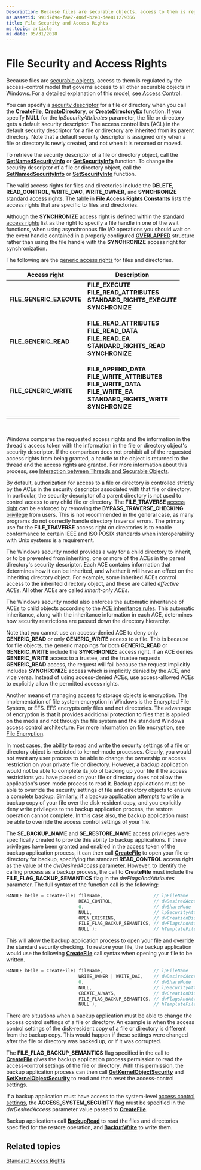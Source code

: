 ```yaml
---
Description: Because files are securable objects, access to them is regulated by the access-control model that governs access to all other securable objects in Windows.
ms.assetid: 991d7d94-fae7-406f-b2e3-dee811279366
title: File Security and Access Rights
ms.topic: article
ms.date: 05/31/2018
---
```


# File Security and Access Rights

Because files are [securable objects](https://docs.microsoft.com/windows/desktop/SecAuthZ/securable-objects), access to them is regulated by the access-control model that governs access to all other securable objects in Windows. For a detailed explanation of this model, see [Access Control](https://docs.microsoft.com/windows/desktop/SecAuthZ/access-control).

You can specify a [security descriptor](https://docs.microsoft.com/windows/desktop/api/winnt/ns-winnt-security_descriptor) for a file or directory when you call the [**CreateFile**](/windows/desktop/api/FileAPI/nf-fileapi-createfilea), [**CreateDirectory**](/windows/desktop/api/FileAPI/nf-fileapi-createdirectorya), or [**CreateDirectoryEx**](/windows/desktop/api/WinBase/nf-winbase-createdirectoryexa) function. If you specify **NULL** for the *lpSecurityAttributes* parameter, the file or directory gets a default security descriptor. The access control lists (ACL) in the default security descriptor for a file or directory are inherited from its parent directory. Note that a default security descriptor is assigned only when a file or directory is newly created, and not when it is renamed or moved.

To retrieve the security descriptor of a file or directory object, call the [**GetNamedSecurityInfo**](https://docs.microsoft.com/windows/desktop/api/aclapi/nf-aclapi-getnamedsecurityinfoa) or [**GetSecurityInfo**](https://docs.microsoft.com/windows/desktop/api/aclapi/nf-aclapi-getsecurityinfo) function. To change the security descriptor of a file or directory object, call the [**SetNamedSecurityInfo**](https://docs.microsoft.com/windows/desktop/api/aclapi/nf-aclapi-setnamedsecurityinfoa) or [**SetSecurityInfo**](https://docs.microsoft.com/windows/desktop/api/aclapi/nf-aclapi-setsecurityinfo) function.

The valid access rights for files and directories include the **DELETE**, **READ\_CONTROL**, **WRITE\_DAC**, **WRITE\_OWNER**, and **SYNCHRONIZE** [standard access rights](https://docs.microsoft.com/windows/desktop/SecAuthZ/standard-access-rights). The table in [**File Access Rights Constants**](file-access-rights-constants.md) lists the access rights that are specific to files and directories.

Although the **SYNCHRONIZE** access right is defined within the [standard access rights](https://docs.microsoft.com/windows/desktop/SecAuthZ/standard-access-rights) list as the right to specify a file handle in one of the wait functions, when using asynchronous file I/O operations you should wait on the event handle contained in a properly configured [**OVERLAPPED**](https://docs.microsoft.com/windows/desktop/api/minwinbase/ns-minwinbase-overlapped) structure rather than using the file handle with the **SYNCHRONIZE** access right for synchronization.

The following are the [generic access rights](https://docs.microsoft.com/windows/desktop/SecAuthZ/generic-access-rights) for files and directories.



<table>
<thead>
<tr class="header">
<th>Access right</th>
<th>Description</th>
</tr>
</thead>
<tbody>
<tr class="odd">
<td><strong>FILE_GENERIC_EXECUTE</strong></td>
<td><dl> <strong>FILE_EXECUTE</strong><br />
<strong>FILE_READ_ATTRIBUTES</strong><br />
<strong>STANDARD_RIGHTS_EXECUTE</strong><br />
<strong>SYNCHRONIZE</strong><br />
</dl></td>
</tr>
<tr class="even">
<td><strong>FILE_GENERIC_READ</strong></td>
<td><dl> <strong>FILE_READ_ATTRIBUTES</strong><br />
<strong>FILE_READ_DATA</strong><br />
<strong>FILE_READ_EA</strong><br />
<strong>STANDARD_RIGHTS_READ</strong><br />
<strong>SYNCHRONIZE</strong><br />
</dl></td>
</tr>
<tr class="odd">
<td><strong>FILE_GENERIC_WRITE</strong></td>
<td><dl> <strong>FILE_APPEND_DATA</strong><br />
<strong>FILE_WRITE_ATTRIBUTES</strong><br />
<strong>FILE_WRITE_DATA</strong><br />
<strong>FILE_WRITE_EA</strong><br />
<strong>STANDARD_RIGHTS_WRITE</strong><br />
<strong>SYNCHRONIZE</strong><br />
</dl></td>
</tr>
</tbody>
</table>



 

Windows compares the requested access rights and the information in the thread's access token with the information in the file or directory object's security descriptor. If the comparison does not prohibit all of the requested access rights from being granted, a handle to the object is returned to the thread and the access rights are granted. For more information about this process, see [Interaction between Threads and Securable Objects](https://docs.microsoft.com/windows/desktop/SecAuthZ/interaction-between-threads-and-securable-objects).

By default, authorization for access to a file or directory is controlled strictly by the ACLs in the security descriptor associated with that file or directory. In particular, the security descriptor of a parent directory is not used to control access to any child file or directory. The **FILE\_TRAVERSE** [access right](https://docs.microsoft.com/windows/desktop/SecAuthZ/access-rights-and-access-masks) can be enforced by removing the **BYPASS\_TRAVERSE\_CHECKING** [privilege](https://docs.microsoft.com/windows/desktop/SecAuthZ/privileges) from users. This is not recommended in the general case, as many programs do not correctly handle directory traversal errors. The primary use for the **FILE\_TRAVERSE** access right on directories is to enable conformance to certain IEEE and ISO POSIX standards when interoperability with Unix systems is a requirement.

The Windows security model provides a way for a child directory to inherit, or to be prevented from inheriting, one or more of the ACEs in the parent directory's security descriptor. Each ACE contains information that determines how it can be inherited, and whether it will have an effect on the inheriting directory object. For example, some inherited ACEs control access to the inherited directory object, and these are called *effective ACEs*. All other ACEs are called *inherit-only ACEs*.

The Windows security model also enforces the automatic inheritance of ACEs to child objects according to the [ACE inheritance rules](https://docs.microsoft.com/windows/desktop/SecAuthZ/ace-inheritance-rules). This automatic inheritance, along with the inheritance information in each ACE, determines how security restrictions are passed down the directory hierarchy.

Note that you cannot use an access-denied ACE to deny only **GENERIC\_READ** or only **GENERIC\_WRITE** access to a file. This is because for file objects, the generic mappings for both **GENERIC\_READ** or **GENERIC\_WRITE** include the **SYNCHRONIZE** access right. If an ACE denies **GENERIC\_WRITE** access to a trustee, and the trustee requests **GENERIC\_READ** access, the request will fail because the request implicitly includes **SYNCHRONIZE** access which is implicitly denied by the ACE, and vice versa. Instead of using access-denied ACEs, use access-allowed ACEs to explicitly allow the permitted access rights.

Another means of managing access to storage objects is encryption. The implementation of file system encryption in Windows is the Encrypted File System, or EFS. EFS encrypts only files and not directories. The advantage of encryption is that it provides additional protection to files that is applied on the media and not through the file system and the standard Windows access control architecture. For more information on file encryption, see [File Encryption](file-encryption.md).

In most cases, the ability to read and write the security settings of a file or directory object is restricted to kernel-mode processes. Clearly, you would not want any user process to be able to change the ownership or access restriction on your private file or directory. However, a backup application would not be able to complete its job of backing up your file if the access restrictions you have placed on your file or directory does not allow the application's user-mode process to read it. Backup applications must be able to override the security settings of file and directory objects to ensure a complete backup. Similarly, if a backup application attempts to write a backup copy of your file over the disk-resident copy, and you explicitly deny write privileges to the backup application process, the restore operation cannot complete. In this case also, the backup application must be able to override the access control settings of your file.

The **SE\_BACKUP\_NAME** and **SE\_RESTORE\_NAME** access privileges were specifically created to provide this ability to backup applications. If these privileges have been granted and enabled in the access token of the backup application process, it can then call [**CreateFile**](/windows/desktop/api/FileAPI/nf-fileapi-createfilea) to open your file or directory for backup, specifying the standard **READ\_CONTROL** access right as the value of the *dwDesiredAccess* parameter. However, to identify the calling process as a backup process, the call to **CreateFile** must include the **FILE\_FLAG\_BACKUP\_SEMANTICS** flag in the *dwFlagsAndAttributes* parameter. The full syntax of the function call is the following:


```C++
HANDLE hFile = CreateFile( fileName,                   // lpFileName
                           READ_CONTROL,               // dwDesiredAccess
                           0,                          // dwShareMode
                           NULL,                       // lpSecurityAttributes
                           OPEN_EXISTING,              // dwCreationDisposition
                           FILE_FLAG_BACKUP_SEMANTICS, // dwFlagsAndAttributes
                           NULL );                     // hTemplateFile
```



This will allow the backup application process to open your file and override the standard security checking. To restore your file, the backup application would use the following [**CreateFile**](/windows/desktop/api/FileAPI/nf-fileapi-createfilea) call syntax when opening your file to be written.


```C++
HANDLE hFile = CreateFile( fileName,                   // lpFileName
                           WRITE_OWNER | WRITE_DAC,    // dwDesiredAccess
                           0,                          // dwShareMode
                           NULL,                       // lpSecurityAttributes
                           CREATE_ALWAYS,              // dwCreationDisposition
                           FILE_FLAG_BACKUP_SEMANTICS, // dwFlagsAndAttributes
                           NULL );                     // hTemplateFile
```



There are situations when a backup application must be able to change the access control settings of a file or directory. An example is when the access control settings of the disk-resident copy of a file or directory is different from the backup copy. This would happen if these settings were changed after the file or directory was backed up, or if it was corrupted.

The **FILE\_FLAG\_BACKUP\_SEMANTICS** flag specified in the call to [**CreateFile**](/windows/desktop/api/FileAPI/nf-fileapi-createfilea) gives the backup application process permission to read the access-control settings of the file or directory. With this permission, the backup application process can then call [**GetKernelObjectSecurity**](https://docs.microsoft.com/windows/desktop/api/securitybaseapi/nf-securitybaseapi-getkernelobjectsecurity) and [**SetKernelObjectSecurity**](https://docs.microsoft.com/windows/desktop/api/securitybaseapi/nf-securitybaseapi-setkernelobjectsecurity) to read and than reset the access-control settings.

If a backup application must have access to the system-level [access control settings](https://docs.microsoft.com/windows/desktop/SecAuthZ/access-control-lists), the **ACCESS\_SYSTEM\_SECURITY** flag must be specified in the *dwDesiredAccess* parameter value passed to [**CreateFile**](/windows/desktop/api/FileAPI/nf-fileapi-createfilea).

Backup applications call [**BackupRead**](https://docs.microsoft.com/windows/desktop/api/winbase/nf-winbase-backupread) to read the files and directories specified for the restore operation, and [**BackupWrite**](https://docs.microsoft.com/windows/desktop/api/winbase/nf-winbase-backupwrite) to write them.

## Related topics

<dl> <dt>

[Standard Access Rights](https://docs.microsoft.com/windows/desktop/SecAuthZ/standard-access-rights)
</dt> </dl>

 

 




